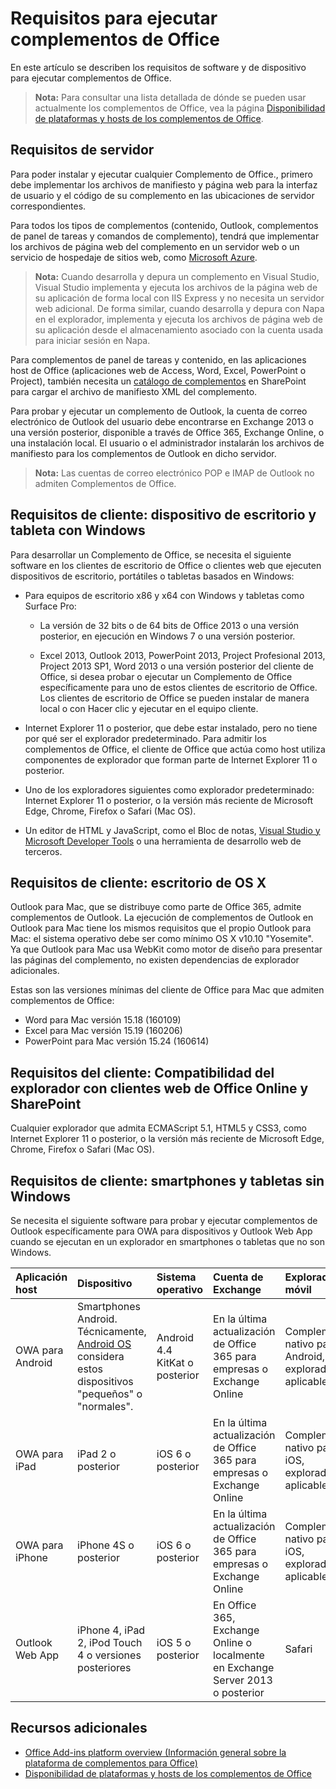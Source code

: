 
# <a name="requirements-for-running-office-addins"></a>Requisitos para ejecutar complementos de Office


En este artículo se describen los requisitos de software y de dispositivo para ejecutar complementos de Office.

>**Nota:** Para consultar una lista detallada de dónde se pueden usar actualmente los complementos de Office, vea la página [Disponibilidad de plataformas y hosts de los complementos de Office](http://dev.office.com/add-in-availability). 


## <a name="server-requirements"></a>Requisitos de servidor

Para poder instalar y ejecutar cualquier Complemento de Office., primero debe implementar los archivos de manifiesto y página web para la interfaz de usuario y el código de su complemento en las ubicaciones de servidor correspondientes.

Para todos los tipos de complementos (contenido, Outlook, complementos de panel de tareas y comandos de complemento), tendrá que implementar los archivos de página web del complemento en un servidor web o un servicio de hospedaje de sitios web, como [Microsoft Azure](../publish/host-an-office-add-in-on-microsoft-azure.md).


 >**Nota:** Cuando desarrolla y depura un complemento en Visual Studio, Visual Studio implementa y ejecuta los archivos de la página web de su aplicación de forma local con IIS Express y no necesita un servidor web adicional. De forma similar, cuando desarrolla y depura con Napa en el explorador, implementa y ejecuta los archivos de página web de su aplicación desde el almacenamiento asociado con la cuenta usada para iniciar sesión en Napa.

Para complementos de panel de tareas y contenido, en las aplicaciones host de Office (aplicaciones web de Access, Word, Excel, PowerPoint o Project), también necesita un [catálogo de complementos](../publish/publish-task-pane-and-content-add-ins-to-an-add-in-catalog.md) en SharePoint para cargar el archivo de manifiesto XML del complemento.

Para probar y ejecutar un complemento de Outlook, la cuenta de correo electrónico de Outlook del usuario debe encontrarse en Exchange 2013 o una versión posterior, disponible a través de Office 365, Exchange Online, o una instalación local. El usuario o el administrador instalarán los archivos de manifiesto para los complementos de Outlook en dicho servidor.

 >**Nota:**   Las cuentas de correo electrónico POP e IMAP de Outlook no admiten Complementos de Office.




## <a name="client-requirements-windows-desktop-and-tablet"></a>Requisitos de cliente: dispositivo de escritorio y tableta con Windows

Para desarrollar un Complemento de Office, se necesita el siguiente software en los clientes de escritorio de Office o clientes web que ejecuten dispositivos de escritorio, portátiles o tabletas basados en Windows:


- Para equipos de escritorio x86 y x64 con Windows y tabletas como Surface Pro:

    - La versión de 32 bits o de 64 bits de Office 2013 o una versión posterior, en ejecución en Windows 7 o una versión posterior.

    - Excel 2013, Outlook 2013, PowerPoint 2013, Project Profesional 2013, Project 2013 SP1, Word 2013 o una versión posterior del cliente de Office, si desea probar o ejecutar un Complemento de Office específicamente para uno de estos clientes de escritorio de Office. Los clientes de escritorio de Office se pueden instalar de manera local o con Hacer clic y ejecutar en el equipo cliente.

- Internet Explorer 11 o posterior, que debe estar instalado, pero no tiene por qué ser el explorador predeterminado. Para admitir los complementos de Office, el cliente de Office que actúa como host utiliza componentes de explorador que forman parte de Internet Explorer 11 o posterior.

- Uno de los exploradores siguientes como explorador predeterminado: Internet Explorer 11 o posterior, o la versión más reciente de Microsoft Edge, Chrome, Firefox o Safari (Mac OS).

- Un editor de HTML y JavaScript, como el Bloc de notas, [Visual Studio y Microsoft Developer Tools](https://www.visualstudio.com/features/office-tools-vs) o una herramienta de desarrollo web de terceros.


## <a name="client-requirements-os-x-desktop"></a>Requisitos de cliente: escritorio de OS X

Outlook para Mac, que se distribuye como parte de Office 365, admite complementos de Outlook. La ejecución de complementos de Outlook en Outlook para Mac tiene los mismos requisitos que el propio Outlook para Mac: el sistema operativo debe ser como mínimo OS X v10.10 "Yosemite". Ya que Outlook para Mac usa WebKit como motor de diseño para presentar las páginas del complemento, no existen dependencias de explorador adicionales.

Estas son las versiones mínimas del cliente de Office para Mac que admiten complementos de Office:
- Word para Mac versión 15.18 (160109) 
- Excel para Mac versión 15.19 (160206) 
- PowerPoint para Mac versión 15.24 (160614)

## <a name="client-requirements-browser-support-for-office-online-web-clients-and-sharepoint"></a>Requisitos del cliente: Compatibilidad del explorador con clientes web de Office Online y SharePoint

Cualquier explorador que admita ECMAScript 5.1, HTML5 y CSS3, como Internet Explorer 11 o posterior, o la versión más reciente de Microsoft Edge, Chrome, Firefox o Safari (Mac OS).


## <a name="client-requirements-nonwindows-smartphone-and-tablet"></a>Requisitos de cliente: smartphones y tabletas sin Windows

Se necesita el siguiente software para probar y ejecutar complementos de Outlook específicamente para OWA para dispositivos y Outlook Web App cuando se ejecutan en un explorador en smartphones o tabletas que no son Windows.


| Aplicación host | Dispositivo | Sistema operativo | Cuenta de Exchange | Explorador móvil |
|:-----|:-----|:-----|:-----|:-----|
|OWA para Android|Smartphones Android. Técnicamente, [Android OS](https://developer.android.com/guide/practices/screens_support.html) considera estos dispositivos "pequeños" o "normales".|Android 4.4 KitKat o posterior|En la última actualización de Office 365 para empresas o Exchange Online|Complemento nativo para Android, explorador no aplicable|
|OWA para iPad|iPad 2 o posterior|iOS 6 o posterior|En la última actualización de Office 365 para empresas o Exchange Online|Complemento nativo para iOS, explorador no aplicable|
|OWA para iPhone|iPhone 4S o posterior|iOS 6 o posterior|En la última actualización de Office 365 para empresas o Exchange Online|Complemento nativo para iOS, explorador no aplicable|
|Outlook Web App|iPhone 4, iPad 2, iPod Touch 4 o versiones posteriores|iOS 5 o posterior|En Office 365, Exchange Online o localmente en Exchange Server 2013 o posterior|Safari|


## <a name="additional-resources"></a>Recursos adicionales

- [Office Add-ins platform overview (Información general sobre la plataforma de complementos para Office)](../../docs/overview/office-add-ins.md)
- [Disponibilidad de plataformas y hosts de los complementos de Office](http://dev.office.com/add-in-availability)

